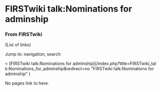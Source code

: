 # FIRSTwiki talk:Nominations for adminship

### From FIRSTwiki

(List of links)

Jump to: navigation, search

&lt; [FIRSTwiki talk:Nominations for adminship](/index.php?title=FIRSTwiki_tal
k:Nominations_for_adminship&redirect=no "FIRSTwiki talk:Nominations for
adminship" )  

No pages link to here.

